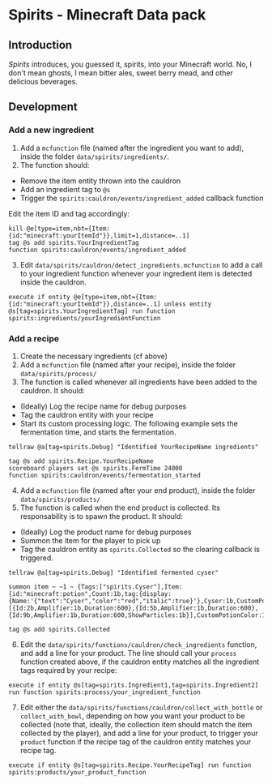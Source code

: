 # Spirits - Minecraft Data pack

## Introduction

_Spirits_ introduces, you guessed it, spirits, into your Minecraft world. No, I don't mean ghosts, I mean bitter ales, sweet berry mead, and other delicious beverages.

## Development

### Add a new ingredient

1. Add a `mcfunction` file (named after the ingredient you want to add), inside the folder `data/spirits/ingredients/`.
2. The function should:
  - Remove the item entity thrown into the cauldron
  - Add an ingredient tag to `@s`
  - Trigger the `spirits:cauldron/events/ingredient_added` callback function

Edit the item ID and tag accordingly:

```
kill @e[type=item,nbt={Item:{id:"minecraft:yourItemId"}},limit=1,distance=..1]
tag @s add spirits.YourIngredientTag
function spirits:cauldron/events/ingredient_added
```

3. Edit `data/spirits/cauldron/detect_ingredients.mcfunction` to add a call to your ingredient function whenever your ingredient item is detected inside the cauldron.

```
execute if entity @e[type=item,nbt={Item:{id:"minecraft:yourItemId"}},distance=..1] unless entity @s[tag=spirits.YourIngredientTag] run function spirits:ingredients/yourIngredientFunction
```

### Add a recipe

1. Create the necessary ingredients (cf above)
2. Add a `mcfunction` file (named after your recipe), inside the folder `data/spirits/process/`
3. The function is called whenever all ingredients have been added to the cauldron. It should:
  - (Ideally) Log the recipe name for debug purposes
  - Tag the cauldron entity with your recipe
  - Start its custom processing logic. The following example sets the fermentation time, and starts the fermentation.

```
tellraw @a[tag=spirits.Debug] "Identified YourRecipeName ingredients"

tag @s add spirits.Recipe.YourRecipeName
scoreboard players set @s spirits.FermTime 24000
function spirits:cauldron/events/fermentation_started
```

4. Add a `mcfunction` file (named after your end product), inside the folder `data/spirits/products/`
5. The function is called when the end product is collected. Its responsability is to spawn the product. It should:
  - (Ideally) Log the product name for debug purposes
  - Summon the item for the player to pick up
  - Tag the cauldron entity as `spirits.Collected` so the clearing callback is triggered.

```
tellraw @a[tag=spirits.Debug] "Identified fermented cyser"

summon item ~ ~1 ~ {Tags:["spirits.Cyser"],Item:{id:"minecraft:potion",Count:1b,tag:{display:{Name:'{"text":"Cyser","color":"red","italic":true}'},Cyser:1b,CustomPotionEffects:[{Id:2b,Amplifier:1b,Duration:600},{Id:5b,Amplifier:1b,Duration:600},{Id:9b,Amplifier:1b,Duration:600,ShowParticles:1b}],CustomPotionColor:13377812}}}

tag @s add spirits.Collected
```

6. Edit the `data/spirits/functions/cauldron/check_ingredients` function, and add a line for your product. The line should call your `process` function created above, if the cauldron entity matches all the ingredient tags required by your recipe:

```
execute if entity @s[tag=spirits.Ingredient1,tag=spirits.Ingredient2] run function spirits:process/your_ingredient_function
```

7. Edit either the `data/spirits/functions/cauldron/collect_with_bottle` or `collect_with_bowl`, depending on how you want your product to be collected (note that, ideally, the collection item should match the item collected by the player), and add a line for your product, to trigger your `product` function if the recipe tag of the cauldron entity matches your recipe tag.

```
execute if entity @s[tag=spirits.Recipe.YourRecipeTag] run function spirits:products/your_product_function
```
